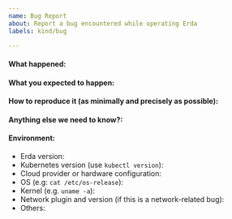 ```yaml
---
name: Bug Report
about: Report a bug encountered while operating Erda
labels: kind/bug

---
```


<!-- Please use this template while reporting a bug and provide as much info as possible. Not doing so may result in your bug not being addressed in a timely manner. Thanks!
-->


#### What happened:

#### What you expected to happen:

#### How to reproduce it (as minimally and precisely as possible):

#### Anything else we need to know?:

#### Environment:
- Erda version:
- Kubernetes version (use `kubectl version`):
- Cloud provider or hardware configuration:
- OS (e.g: `cat /etc/os-release`):
- Kernel (e.g. `uname -a`):
- Network plugin and version (if this is a network-related bug):
- Others:
